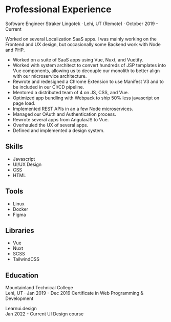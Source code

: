 # Professional Experience
Software Engineer
Straker Lingotek · Lehi, UT (Remote) · October 2019 - Current

Worked on several Localization SaaS apps. I was mainly working on the Frontend and UX design, but occasionally some Backend work with Node and PHP.
- Worked on a suite of SaaS apps using Vue, Nuxt, and Vuetify.
- Worked with system architect to convert hundreds of JSP templates into Vue components, allowing us to decouple our monolith to better align with our microservice architecture.
- Rewrote and redesigned a Chrome Extension to use Manifest V3 and to be included in our CI/CD pipeline.
- Mentored a distributed team of 4 on JS, CSS, and Vue.
- Optimized app bundling with Webpack to ship 50% less javascript on page load.
- Implemented REST APIs in an a few Node microservices.
- Managed our OAuth and Authentication process.
- Rewrote several apps from AngularJS to Vue.
- Overhauled the UX of several apps.
- Defined and implemented a design system.

## Skills
- Javascript
- UI/UX Design
- CSS
- HTML

## Tools
- Linux
- Docker
- Figma

## Libraries
- Vue
- Nuxt
- SCSS
- TailwindCSS

## Education
Mountainland Technical College <br>
Lehi, UT · Jan 2019 - Dec 2019
Certificate in Web Programming & Development

Learnui.design <br>
Jan 2022 - Current
UI Design course
